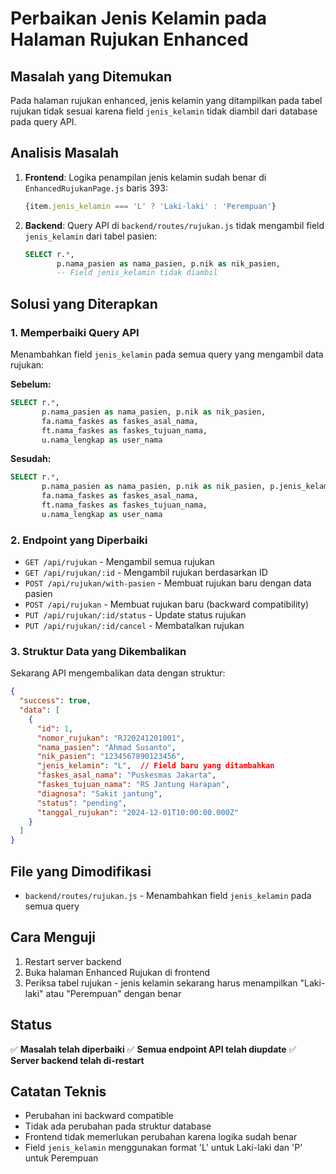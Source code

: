 # Perbaikan Jenis Kelamin pada Halaman Rujukan Enhanced

## Masalah yang Ditemukan
Pada halaman rujukan enhanced, jenis kelamin yang ditampilkan pada tabel rujukan tidak sesuai karena field `jenis_kelamin` tidak diambil dari database pada query API.

## Analisis Masalah
1. **Frontend**: Logika penampilan jenis kelamin sudah benar di `EnhancedRujukanPage.js` baris 393:
   ```javascript
   {item.jenis_kelamin === 'L' ? 'Laki-laki' : 'Perempuan'}
   ```

2. **Backend**: Query API di `backend/routes/rujukan.js` tidak mengambil field `jenis_kelamin` dari tabel pasien:
   ```sql
   SELECT r.*, 
          p.nama_pasien as nama_pasien, p.nik as nik_pasien,
          -- Field jenis_kelamin tidak diambil
   ```

## Solusi yang Diterapkan

### 1. **Memperbaiki Query API**
Menambahkan field `jenis_kelamin` pada semua query yang mengambil data rujukan:

**Sebelum:**
```sql
SELECT r.*, 
       p.nama_pasien as nama_pasien, p.nik as nik_pasien,
       fa.nama_faskes as faskes_asal_nama,
       ft.nama_faskes as faskes_tujuan_nama,
       u.nama_lengkap as user_nama
```

**Sesudah:**
```sql
SELECT r.*, 
       p.nama_pasien as nama_pasien, p.nik as nik_pasien, p.jenis_kelamin as jenis_kelamin,
       fa.nama_faskes as faskes_asal_nama,
       ft.nama_faskes as faskes_tujuan_nama,
       u.nama_lengkap as user_nama
```

### 2. **Endpoint yang Diperbaiki**
- `GET /api/rujukan` - Mengambil semua rujukan
- `GET /api/rujukan/:id` - Mengambil rujukan berdasarkan ID
- `POST /api/rujukan/with-pasien` - Membuat rujukan baru dengan data pasien
- `POST /api/rujukan` - Membuat rujukan baru (backward compatibility)
- `PUT /api/rujukan/:id/status` - Update status rujukan
- `PUT /api/rujukan/:id/cancel` - Membatalkan rujukan

### 3. **Struktur Data yang Dikembalikan**
Sekarang API mengembalikan data dengan struktur:
```json
{
  "success": true,
  "data": [
    {
      "id": 1,
      "nomor_rujukan": "RJ20241201001",
      "nama_pasien": "Ahmad Susanto",
      "nik_pasien": "1234567890123456",
      "jenis_kelamin": "L",  // Field baru yang ditambahkan
      "faskes_asal_nama": "Puskesmas Jakarta",
      "faskes_tujuan_nama": "RS Jantung Harapan",
      "diagnosa": "Sakit jantung",
      "status": "pending",
      "tanggal_rujukan": "2024-12-01T10:00:00.000Z"
    }
  ]
}
```

## File yang Dimodifikasi
- `backend/routes/rujukan.js` - Menambahkan field `jenis_kelamin` pada semua query

## Cara Menguji
1. Restart server backend
2. Buka halaman Enhanced Rujukan di frontend
3. Periksa tabel rujukan - jenis kelamin sekarang harus menampilkan "Laki-laki" atau "Perempuan" dengan benar

## Status
✅ **Masalah telah diperbaiki**
✅ **Semua endpoint API telah diupdate**
✅ **Server backend telah di-restart**

## Catatan Teknis
- Perubahan ini backward compatible
- Tidak ada perubahan pada struktur database
- Frontend tidak memerlukan perubahan karena logika sudah benar
- Field `jenis_kelamin` menggunakan format 'L' untuk Laki-laki dan 'P' untuk Perempuan
